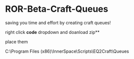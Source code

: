 # ROR-Beta-Craft-Queues
saving you time and effort by creating craft queues!


right click **code** dropdown and doanload zip**

place them 

C:\Program Files (x86)\InnerSpace\Scripts\EQ2Craft\Queues
